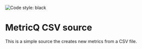 ![Code style: black](https://img.shields.io/badge/code%20style-black-000000.svg)

# MetricQ CSV source

This is a simple source the creates new metrics from a CSV file.
